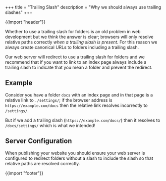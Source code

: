 +++
title = "Trailing Slash"
description = "Why we should always use trailing slashes"
+++

{{import "header"}}

Whether to use a trailing slash for folders is an old problem in web development but we think the answer is clear; browsers will only resolve relative paths correctly *when a trailing slash is present*. For this reason we always create canonical URLs to folders including a trailing slash.

Our web server will redirect to use a trailing slash for folders and we recommend that if you want to link to an index page always include a trailing slash to indicate that you mean a folder and prevent the redirect.

## Example

Consider you have a folder `docs` with an index page and in that page is a relative link to `./settings/`; if the browser address is `https://example.com/docs` then the relative link resolves incorrectly to `/settings/`.

But if we add a trailing slash (`https://example.com/docs/`) then it resolves to `/docs/settings/` which is what we intended!

## Server Configuration

When publishing your website you should ensure your web server is configured to redirect folders without a slash to include the slash so that relative paths are resolved correctly.

{{import "footer"}}
